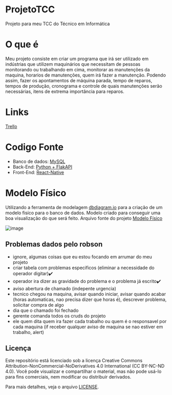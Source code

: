 # ProjetoTCC
Projeto para meu TCC do Técnico em Informática

# O que é
Meu projeto consiste em criar um programa que irá ser utilizado em indústrias que utilizem maquinários que necessitam de pessoas monitorando ou trabalhando em cima, monitorar as manutenções da maquina, horarios de manutenções, quem irá fazer a manutenção. 
Podendo assim, fazer os apontamentos de máquina parada, tempo de reparos, tempos de produção, cronograma e controle de quais manutenções serão necessárias, itens de extrema importância para reparos.

# Links 
[Trello](https://trello.com/b/2zx0wjCj/matheus-augusto-daminelli)

# Codigo Fonte
+ Banco de dados: [MySQL](https://dev.mysql.com/doc/)
+ Back-End: [Python + FlakAPI](https://docs.python.org/3/)
+ Front-End: [React-Native](https://reactnative.dev/docs/getting-started)


# Modelo Físico
Utilizando a ferramenta de modelagem [dbdiagram.io](https://dbdiagram.io/home) para a criação de um modelo fisíco para o banco de dados. Modelo criado para conseguir uma boa visualização do que será feito.
Arquivo fonte do projeto [Modelo Físico](https://dbdiagram.io/d/tcc-66bb96178b4bb5230e04d3db)

![image](https://github.com/user-attachments/assets/7ff13a71-79ee-44f5-b44d-652916ef9975)


## Problemas dados pelo robson

- ignore, algumas coisas que eu estou focando em arrumar do meu projeto
- criar tabela com problemas especificos (eliminar a necessidade do operador digitar)✔️
- operador ira dizer as gravidade do problema e o problema já escrito✔️
- aviso abertura de chamado (indepente urgencia)
- tecnico chegou na maquina, avisar quando iniciar, avisar quando acabar (horas automaticas, nao precisa dizer que horas é), descrever problema, solicitar compra de algo
- dia que o chamado foi fechado
- gerente comanda todos os cruds do projeto
- ele quem dita quem ira fazer cada trabalho ou quem é o responsavel por cada maquina (if receber qualquer aviso de maquina se nao estiver em trabalho, alert)


## Licença

Este repositório está licenciado sob a licença Creative Commons Attribution-NonCommercial-NoDerivatives 4.0 International (CC BY-NC-ND 4.0). Você pode visualizar e compartilhar o material, mas não pode usá-lo para fins comerciais, nem modificar ou distribuir derivados.

Para mais detalhes, veja o arquivo [LICENSE](./LICENSE).

